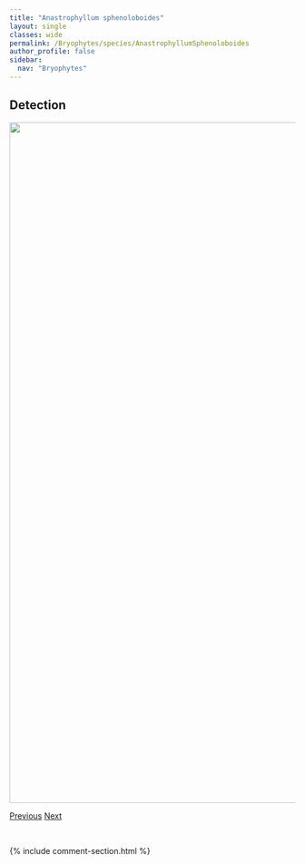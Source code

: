 ```yaml
---
title: "Anastrophyllum sphenoloboides"
layout: single
classes: wide
permalink: /Bryophytes/species/AnastrophyllumSphenoloboides
author_profile: false
sidebar:
  nav: "Bryophytes"
---
```


<h2>Detection</h2>

<a href="https://drive.google.com/uc?export=view&id=1l8pb0nbgtdNUQQXa-Rc73bfxtbef_1nV">
<img src="https://drive.google.com/uc?export=view&id=1l8pb0nbgtdNUQQXa-Rc73bfxtbef_1nV" height = "1200" width = "800">
</a>


<a href="/DevelopmentWebsite/Bryophytes/species/AnastrophyllumSaxicolus" class="pagination--pager" title="Anastrophyllum saxicolus">Previous</a> <a href="/DevelopmentWebsite/Bryophytes/species/AndreaeaRupestris" class="pagination--pager" title="Andreaea rupestris">Next</a>

<p>&nbsp;</p>

{% include comment-section.html %}
